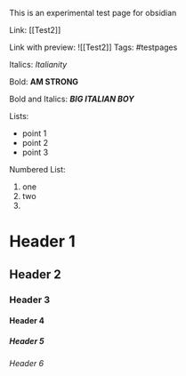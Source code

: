 This is an experimental test page for obsidian 

Link: [[Test2]]

Link with preview: ![[Test2]]
Tags: #testpages

Italics: *Italianity*

Bold: **AM STRONG**

Bold and Italics: ***BIG ITALIAN BOY***

Lists:
- point 1
- point 2
- point 3

Numbered List: 
1. one
2. two
3. 

# Header 1
## Header 2
### Header 3
#### Header 4
##### Header 5
###### Header 6
